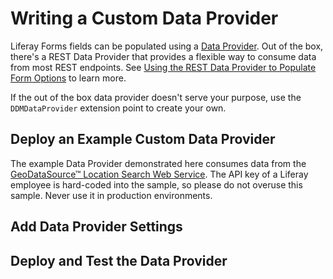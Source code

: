 # Writing a Custom Data Provider

Liferay Forms fields can be populated using a [Data Provider](../data-providers/data-providers-overview.md). Out of the box, there's a REST Data Provider that provides a flexible way to consume data from most REST endpoints. See [Using the REST Data Provider to Populate Form Options](../data-providers/using-the-rest-data-provider-to-populate-form-options.md) to learn more.

If the out of the box data provider doesn't serve your purpose, use the `DDMDataProvider` extension point to create your own.

## Deploy an Example Custom Data Provider

The example Data Provider demonstrated here consumes data from the [GeoDataSource™ Location Search Web Service](https://www.geodatasource.com/web-service/location-search). The API key of a Liferay employee is hard-coded into the sample, so please do not overuse this sample. Never use it in production environments.

## Add Data Provider Settings

## Deploy and Test the Data Provider
